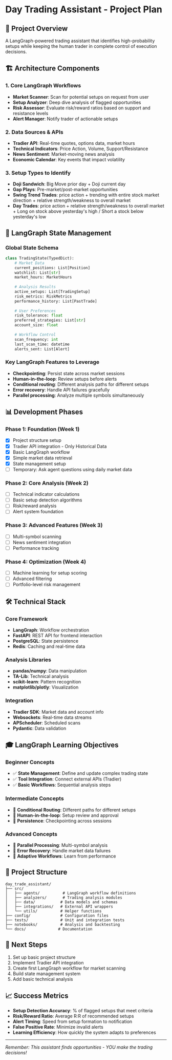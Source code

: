# Day Trading Assistant - Project Plan

## 🎯 Project Overview
A LangGraph-powered trading assistant that identifies high-probability setups while keeping the human trader in complete control of execution decisions.

## 🏗️ Architecture Components

### 1. **Core LangGraph Workflows**
- **Market Scanner**: Scan for potential setups on request from user
- **Setup Analyzer**: Deep dive analysis of flagged opportunities  
- **Risk Assessor**: Evaluate risk/reward ratios based on support and resistance levels
- **Alert Manager**: Notify trader of actionable setups

### 2. **Data Sources & APIs**
- **Tradier API**: Real-time quotes, options data, market hours
- **Technical Indicators**: Price Action, Volume, Support/Resistance
- **News Sentiment**: Market-moving news analysis
- **Economic Calendar**: Key events that impact volatility

### 3. **Setup Types to Identify**
- **Doji Sandwich**: Big Move prior day + Doji current day
- **Gap Plays**: Pre-market/post-market opportunities
- **Swing Trend Trades**: price action + trending with entire stock market direction + relative strength/weakness to overall market
- **Day Trades**: price action + relative strength/weakness to overall market + Long on stock above yesterday's high / Short a stock below yesterday's low

## 🔄 LangGraph State Management

### Global State Schema
```python
class TradingState(TypedDict):
    # Market Data
    current_positions: List[Position]
    watchlist: List[str]
    market_hours: MarketHours
    
    # Analysis Results
    active_setups: List[TradingSetup]
    risk_metrics: RiskMetrics
    performance_history: List[PastTrade]
    
    # User Preferences
    risk_tolerance: float
    preferred_strategies: List[str]
    account_size: float
    
    # Workflow Control
    scan_frequency: int
    last_scan_time: datetime
    alerts_sent: List[Alert]
```

### Key LangGraph Features to Leverage
- **Checkpointing**: Persist state across market sessions
- **Human-in-the-loop**: Review setups before alerts
- **Conditional routing**: Different analysis paths for different setups
- **Error recovery**: Handle API failures gracefully
- **Parallel processing**: Analyze multiple symbols simultaneously

## 📊 Development Phases

### Phase 1: Foundation (Week 1)
- [x] Project structure setup
- [x] Tradier API integration - Only Historical Data
- [x] Basic LangGraph workflow
- [x] Simple market data retrieval
- [x] State management setup
- [ ] Temporary: Ask agent questions using daily market data

### Phase 2: Core Analysis (Week 2)
- [ ] Technical indicator calculations
- [ ] Basic setup detection algorithms
- [ ] Risk/reward analysis
- [ ] Alert system foundation

### Phase 3: Advanced Features (Week 3)
- [ ] Multi-symbol scanning
- [ ] News sentiment integration
- [ ] Performance tracking

### Phase 4: Optimization (Week 4)
- [ ] Machine learning for setup scoring
- [ ] Advanced filtering
- [ ] Portfolio-level risk management

## 🛠️ Technical Stack

### Core Framework
- **LangGraph**: Workflow orchestration
- **FastAPI**: REST API for frontend interaction
- **PostgreSQL**: State persistence
- **Redis**: Caching and real-time data

### Analysis Libraries
- **pandas/numpy**: Data manipulation
- **TA-Lib**: Technical analysis
- **scikit-learn**: Pattern recognition
- **matplotlib/plotly**: Visualization

### Integration
- **Tradier SDK**: Market data and account info
- **Websockets**: Real-time data streams
- **APScheduler**: Scheduled scans
- **Pydantic**: Data validation

## 🎓 LangGraph Learning Objectives

### Beginner Concepts
- ✅ **State Management**: Define and update complex trading state
- ✅ **Tool Integration**: Connect external APIs (Tradier)
- ✅ **Basic Workflows**: Sequential analysis steps

### Intermediate Concepts
- 🔄 **Conditional Routing**: Different paths for different setups
- 🔄 **Human-in-the-loop**: Setup review and approval
- 🔄 **Persistence**: Checkpointing across sessions

### Advanced Concepts
- 🚀 **Parallel Processing**: Multi-symbol analysis
- 🚀 **Error Recovery**: Handle market data failures
- 🚀 **Adaptive Workflows**: Learn from performance

## 📁 Project Structure
```
day_trade_assistant/
├── src/
│   ├── agents/          # LangGraph workflow definitions
│   ├── analyzers/       # Trading analysis modules
│   ├── data/           # Data models and schemas
│   ├── integrations/   # External API wrappers
│   └── utils/          # Helper functions
├── config/             # Configuration files
├── tests/              # Unit and integration tests
├── notebooks/          # Analysis and backtesting
└── docs/              # Documentation
```

## 🚀 Next Steps
1. Set up basic project structure
2. Implement Tradier API integration
3. Create first LangGraph workflow for market scanning
4. Build state management system
5. Add basic technical analysis

## 📈 Success Metrics
- **Setup Detection Accuracy**: % of flagged setups that meet criteria
- **Risk/Reward Ratio**: Average R:R of recommended setups
- **Alert Timing**: Speed from setup formation to notification
- **False Positive Rate**: Minimize invalid alerts
- **Learning Efficiency**: How quickly the system adapts to preferences

---

*Remember: This assistant finds opportunities - YOU make the trading decisions!* 